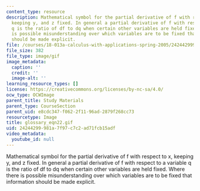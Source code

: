 ```yaml
---
content_type: resource
description: Mathematical symbol for the partial derivative of f with respect to x,
  keeping y, and z fixed. In general a partial derivative of f with respect to a variable
  q is the ratio of df to dq when certain other variables are held fixed. Where there
  is possible misunderstanding over which variables are to be fixed that information
  should be made explicit.
file: /courses/18-013a-calculus-with-applications-spring-2005/24244299981a7f97c7c2ad71fcb15adf_glossary_eqn22.gif
file_size: 382
file_type: image/gif
image_metadata:
  caption: ''
  credit: ''
  image-alt: ''
learning_resource_types: []
license: https://creativecommons.org/licenses/by-nc-sa/4.0/
ocw_type: OCWImage
parent_title: Study Materials
parent_type: CourseSection
parent_uid: e8cdc347-f062-2f11-96ad-2879f268cc73
resourcetype: Image
title: glossary_eqn22.gif
uid: 24244299-981a-7f97-c7c2-ad71fcb15adf
video_metadata:
  youtube_id: null
---
```

Mathematical symbol for the partial derivative of f with respect to x, keeping y, and z fixed. In general a partial derivative of f with respect to a variable q is the ratio of df to dq when certain other variables are held fixed. Where there is possible misunderstanding over which variables are to be fixed that information should be made explicit.